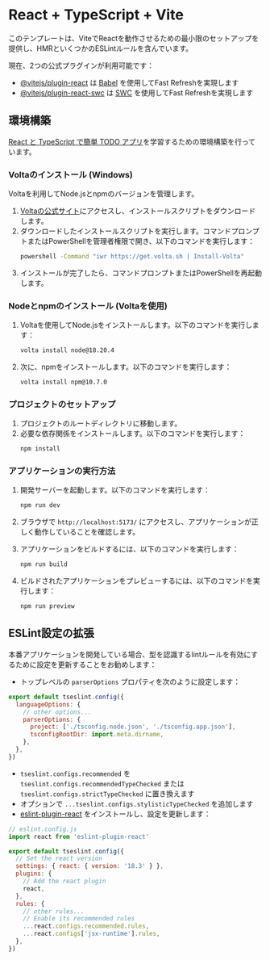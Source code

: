 # React + TypeScript + Vite

このテンプレートは、ViteでReactを動作させるための最小限のセットアップを提供し、HMRといくつかのESLintルールを含んでいます。

現在、2つの公式プラグインが利用可能です：

- [@vitejs/plugin-react](https://github.com/vitejs/vite-plugin-react/blob/main/packages/plugin-react/README.md) は [Babel](https://babeljs.io/) を使用してFast Refreshを実現します
- [@vitejs/plugin-react-swc](https://github.com/vitejs/vite-plugin-react-swc) は [SWC](https://swc.rs/) を使用してFast Refreshを実現します

## 環境構築
[React と TypeScript で簡単 TODO アプリ](https://zenn.dev/sprout2000/articles/40328708afaeb9)を学習するための環境構築を行っています。

### Voltaのインストール (Windows)

Voltaを利用してNode.jsとnpmのバージョンを管理します。

1. [Voltaの公式サイト](https://volta.sh/)にアクセスし、インストールスクリプトをダウンロードします。
2. ダウンロードしたインストールスクリプトを実行します。コマンドプロンプトまたはPowerShellを管理者権限で開き、以下のコマンドを実行します：
   ```sh
   powershell -Command "iwr https://get.volta.sh | Install-Volta"
   ```
3. インストールが完了したら、コマンドプロンプトまたはPowerShellを再起動します。

### Nodeとnpmのインストール (Voltaを使用)

1. Voltaを使用してNode.jsをインストールします。以下のコマンドを実行します：
   ```sh
   volta install node@18.20.4
   ```
2. 次に、npmをインストールします。以下のコマンドを実行します：
   ```sh
   volta install npm@10.7.0
   ```

### プロジェクトのセットアップ

1. プロジェクトのルートディレクトリに移動します。
2. 必要な依存関係をインストールします。以下のコマンドを実行します：
   ```sh
   npm install
   ```

### アプリケーションの実行方法

1. 開発サーバーを起動します。以下のコマンドを実行します：
   ```sh
   npm run dev
   ```
2. ブラウザで `http://localhost:5173/` にアクセスし、アプリケーションが正しく動作していることを確認します。

3. アプリケーションをビルドするには、以下のコマンドを実行します：
   ```sh
   npm run build
   ```

4. ビルドされたアプリケーションをプレビューするには、以下のコマンドを実行します：
   ```sh
   npm run preview
   ```

## ESLint設定の拡張

本番アプリケーションを開発している場合、型を認識するlintルールを有効にするために設定を更新することをお勧めします：

- トップレベルの `parserOptions` プロパティを次のように設定します：
```js
export default tseslint.config({
  languageOptions: {
    // other options...
    parserOptions: {
      project: ['./tsconfig.node.json', './tsconfig.app.json'],
      tsconfigRootDir: import.meta.dirname,
    },
  },
})
```

- `tseslint.configs.recommended` を `tseslint.configs.recommendedTypeChecked` または `tseslint.configs.strictTypeChecked` に置き換えます
- オプションで `...tseslint.configs.stylisticTypeChecked` を追加します
- [eslint-plugin-react](https://github.com/jsx-eslint/eslint-plugin-react) をインストールし、設定を更新します：

```js
// eslint.config.js
import react from 'eslint-plugin-react'

export default tseslint.config({
  // Set the react version
  settings: { react: { version: '18.3' } },
  plugins: {
    // Add the react plugin
    react,
  },
  rules: {
    // other rules...
    // Enable its recommended rules
    ...react.configs.recommended.rules,
    ...react.configs['jsx-runtime'].rules,
  },
})
```